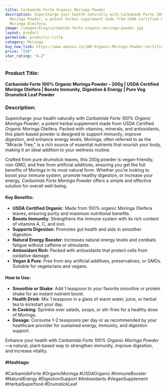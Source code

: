 ```yaml
---
title: Carbamide Forte Organic Moringa Powder
description: Supercharge your health naturally with Carbamide Forte 100% Organic
  Moringa Powder, a potent herbal supplement made from USDA Certified Organic
  Moringa Oleifera.
image: /images/blog/carbamide-forte-organic-moringa-powder.jpg
layout: product
permalink: products/:title
category: Moringa
buy_now_link: https://www.amazon.in/100-Organic-Moringa-Powder-Certified/dp/B09NNGLHTP/ref=sr_1_13?crid=JPSHXC1IUKVG&tag=ayushmonk-21
price: "218"
star_rating: "4.2"
---
```

### Product Title:
**Carbamide Forte 100% Organic Moringa Powder – 200g | USDA Certified Moringa Oleifera | Boosts Immunity, Digestion & Energy | Pure Veg Drumstick Leaf Powder**

### Description:
Supercharge your health naturally with *Carbamide Forte 100% Organic Moringa Powder*, a potent herbal supplement made from USDA Certified Organic Moringa Oleifera. Packed with vitamins, minerals, and antioxidants, this plant-based powder is designed to support immunity, improve digestion, and enhance energy levels. Moringa, often referred to as the "Miracle Tree," is a rich source of essential nutrients that nourish your body, making it an ideal addition to your wellness routine.

Crafted from pure drumstick leaves, this 200g powder is vegan-friendly, non-GMO, and free from artificial additives, ensuring you get the full benefits of Moringa in its most natural form. Whether you’re looking to boost your immune system, promote healthy digestion, or increase your energy, *Carbamide Forte Moringa Powder* offers a simple and effective solution for overall well-being.

#### Key Benefits:
- **USDA Certified Organic**: Made from 100% organic Moringa Oleifera leaves, ensuring purity and maximum nutritional benefits.
- **Boosts Immunity**: Strengthens the immune system with its rich content of vitamins A, C, and iron.
- **Supports Digestion**: Promotes gut health and aids in smoother digestion.
- **Natural Energy Booster**: Increases natural energy levels and combats fatigue without caffeine or stimulants.
- **Antioxidant Rich**: Packed with antioxidants that protect cells from oxidative damage.
- **Vegan & Pure**: Free from any artificial additives, preservatives, or GMOs. Suitable for vegetarians and vegans.

#### How to Use:
- **Smoothie or Shake**: Add 1 teaspoon to your favorite smoothie or protein shake for an instant nutrient boost.
- **Health Drink**: Mix 1 teaspoon in a glass of warm water, juice, or herbal tea to kickstart your day.
- **In Cooking**: Sprinkle over salads, soups, or stir-fries for a healthy dose of Moringa.
- **Dosage**: Consume 1-2 teaspoons per day or as recommended by your healthcare provider for sustained energy, immunity, and digestion support.

Enhance your health with *Carbamide Forte 100% Organic Moringa Powder*—a natural, plant-based way to strengthen immunity, improve digestion, and increase vitality.

#### #Hashtags:
#CarbamideForte #OrganicMoringa #USDAOrganic #ImmuneBooster #NaturalEnergy #DigestionSupport #Antioxidants #VeganSupplement #HerbalSuperfood #DrumstickLeaf
